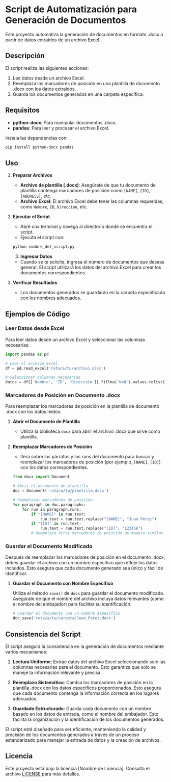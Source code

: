 # Script de Automatización para Generación de Documentos

Este proyecto automatiza la generación de documentos en formato .docx a partir de datos extraídos de un archivo Excel.

## Descripción

El script realiza las siguientes acciones:
1. Lee datos desde un archivo Excel.
2. Reemplaza los marcadores de posición en una plantilla de documento .docx con los datos extraídos.
3. Guarda los documentos generados en una carpeta específica.

## Requisitos

- **python-docx**: Para manipular documentos .docx.
- **pandas**: Para leer y procesar el archivo Excel.

Instala las dependencias con:

```bash
pip install python-docx pandas
```

## Uso

1. **Preparar Archivos**
   - **Archivo de plantilla (.docx)**: Asegúrate de que tu documento de plantilla contenga marcadores de posición como `[NAME]`, `[ID]`, `[ADDRESS]`, etc.
   - **Archivo Excel**: El archivo Excel debe tener las columnas requeridas, como `Nombre`, `ID`, `Dirección`, etc.

2. **Ejecutar el Script**
   - Abre una terminal y navega al directorio donde se encuentra el script.
   - Ejecuta el script con:

   ```bash
   python nombre_del_script.py
   ```

   3. **Ingresar Datos**
   - Cuando se te solicite, ingresa el número de documentos que deseas generar. El script utilizará los datos del archivo Excel para crear los documentos correspondientes.

4. **Verificar Resultados**
   - Los documentos generados se guardarán en la carpeta especificada con los nombres adecuados.

## Ejemplos de Código

### Leer Datos desde Excel

Para leer datos desde un archivo Excel y seleccionar las columnas necesarias:

```python
import pandas as pd

# Leer el archivo Excel
df = pd.read_excel('ruta/a/tu/archivo.xlsx')

# Seleccionar columnas necesarias
datos = df[['Nombre', 'ID', 'Dirección']].fillna('NaN').values.tolist()
```

### Marcadores de Posición en Documento .docx

Para reemplazar los marcadores de posición en la plantilla de documento .docx con los datos leídos:

1. **Abrir el Documento de Plantilla**
   - Utiliza la biblioteca `docx` para abrir el archivo .docx que sirve como plantilla.

2. **Reemplazar Marcadores de Posición**
   - Itera sobre los párrafos y los runs del documento para buscar y reemplazar los marcadores de posición (por ejemplo, `[NAME]`, `[ID]`) con los datos correspondientes.

   ```python
   from docx import Document

   # Abrir el documento de plantilla
   doc = Document('ruta/a/tu/plantilla.docx')

   # Reemplazar marcadores de posición
   for paragraph in doc.paragraphs:
       for run in paragraph.runs:
           if "[NAME]" in run.text:
               run.text = run.text.replace("[NAME]", "Juan Pérez")
           if "[ID]" in run.text:
               run.text = run.text.replace("[ID]", "123456")
           # Reemplaza otros marcadores de posición de manera similar
    ```

### Guardar el Documento Modificado

Después de reemplazar los marcadores de posición en el documento .docx, debes guardar el archivo con un nombre específico que refleje los datos incluidos. Esto asegura que cada documento generado sea único y fácil de identificar.

1. **Guardar el Documento con Nombre Específico**

   Utiliza el método `save()` de `docx` para guardar el documento modificado. Asegúrate de que el nombre del archivo incluya datos relevantes (como el nombre del embajador) para facilitar su identificación.

   ```python
   # Guardar el documento con un nombre específico
   doc.save('ruta/a/tu/carpeta/Juan_Perez.docx')
   ```

## Consistencia del Script

El script asegura la consistencia en la generación de documentos mediante varios mecanismos:

1. **Lectura Uniforme**: Extrae datos del archivo Excel seleccionando solo las columnas necesarias para el documento. Esto garantiza que solo se maneje la información relevante y precisa.

2. **Reemplazo Sistemático**: Cambia los marcadores de posición en la plantilla .docx con los datos específicos proporcionados. Esto asegura que cada documento contenga la información correcta en los lugares adecuados.

3. **Guardado Estructurado**: Guarda cada documento con un nombre basado en los datos de entrada, como el nombre del embajador. Esto facilita la organización y la identificación de los documentos generados.

El script está diseñado para ser eficiente, manteniendo la calidad y precisión de los documentos generados a través de un proceso estandarizado para manejar la entrada de datos y la creación de archivos.

## Licencia

Este proyecto está bajo la licencia [Nombre de Licencia]. Consulta el archivo [LICENSE](LICENSE) para más detalles.
